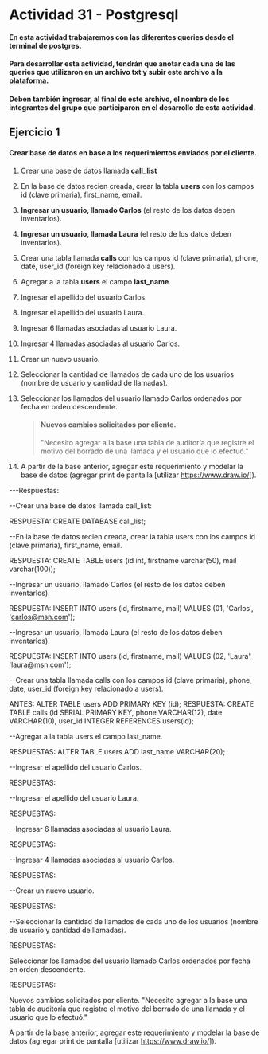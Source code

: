 # Actividad 31 - Postgresql

#### En esta actividad trabajaremos con las diferentes queries desde el terminal de postgres.
#### Para desarrollar esta actividad, tendrán que anotar cada una de las queries que utilizaron en un archivo **txt** y subir este archivo a la plataforma.
#### Deben también ingresar, al final de este archivo, el nombre de los integrantes del grupo que participaron en el desarrollo de esta actividad.


## Ejercicio 1

#### Crear base de datos en base a los requerimientos enviados por el cliente.

1. Crear una base de datos llamada **call_list**
2. En la base de datos recien creada, crear la tabla **users** con los campos id (clave primaria), first_name, email.
3. **Ingresar un usuario, llamado Carlos** (el resto de los datos deben inventarlos).
4. **Ingresar un usuario, llamada Laura** (el resto de los datos deben inventarlos).
5. Crear una tabla llamada **calls** con los campos id (clave primaria), phone, date, user_id (foreign key relacionado a users).
6. Agregar a la tabla **users** el campo **last_name**.
7. Ingresar el apellido del usuario Carlos.
8. Ingresar el apellido del usuario Laura.
9. Ingresar 6 llamadas asociadas al usuario Laura.
10. Ingresar 4 llamadas asociadas al usuario Carlos.
11. Crear un nuevo usuario.
12. Seleccionar la cantidad de llamados de cada uno de los usuarios (nombre de usuario y cantidad de llamadas).
13. Seleccionar los llamados del usuario llamado Carlos ordenados por fecha en orden descendente.



	>#### Nuevos cambios solicitados por cliente.
	>
	>"Necesito agregar a la base una tabla de auditoría que registre el motivo del borrado de una llamada y el usuario que lo efectuó."

14. A partir de la base anterior, agregar este requerimiento y modelar la base de datos (agregar print de pantalla [utilizar <a href="https://www.draw.io/">https://www.draw.io/</a>]).

---Respuestas:


--Crear una base de datos llamada call_list:

RESPUESTA: CREATE DATABASE call_list;

--En la base de datos recien creada, crear la tabla users con los campos id (clave primaria), first_name, email.

RESPUESTA: CREATE TABLE users (id int, firstname varchar(50), mail varchar(100));

--Ingresar un usuario, llamado Carlos (el resto de los datos deben inventarlos).

RESPUESTA: INSERT INTO users (id, firstname, mail) VALUES (01, 'Carlos', 'carlos@msn.com');

--Ingresar un usuario, llamada Laura (el resto de los datos deben inventarlos).

RESPUESTA: INSERT INTO users (id, firstname, mail) VALUES (02, 'Laura', 'laura@msn.com');

--Crear una tabla llamada calls con los campos id (clave primaria), phone, date, user_id (foreign key relacionado a users).

ANTES: ALTER TABLE users ADD PRIMARY KEY (id);
RESPUESTA: CREATE TABLE calls (id SERIAL PRIMARY KEY, phone VARCHAR(12), date VARCHAR(10), user_id INTEGER REFERENCES users(id);

--Agregar a la tabla users el campo last_name.

RESPUESTAS: ALTER TABLE users ADD last_name VARCHAR(20);

--Ingresar el apellido del usuario Carlos.

RESPUESTAS: 

--Ingresar el apellido del usuario Laura.

RESPUESTAS: 

--Ingresar 6 llamadas asociadas al usuario Laura.

RESPUESTAS: 

--Ingresar 4 llamadas asociadas al usuario Carlos.

RESPUESTAS: 

--Crear un nuevo usuario.

RESPUESTAS: 

--Seleccionar la cantidad de llamados de cada uno de los usuarios (nombre de usuario y cantidad de llamadas).

RESPUESTAS: 

Seleccionar los llamados del usuario llamado Carlos ordenados por fecha en orden descendente.

RESPUESTAS: 

Nuevos cambios solicitados por cliente.
"Necesito agregar a la base una tabla de auditoría que registre el motivo del borrado de una llamada y el usuario que lo efectuó."

A partir de la base anterior, agregar este requerimiento y modelar la base de datos (agregar print de pantalla [utilizar https://www.draw.io/]).
